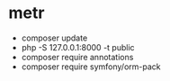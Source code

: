 # metr
* composer update
* php -S 127.0.0.1:8000 -t public
* composer require annotations
* composer require symfony/orm-pack
